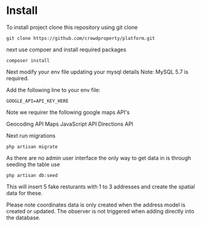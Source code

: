 # Install

To install project clone this repository using git clone

```
git clone https://github.com/crowdproperty/platform.git
```

next use compoer and install required packages

```
composer install
```

Next modify your env file updating your mysql details  Note:  MySQL 5.7 is required.

Add the following line to your env file:

```
GOOGLE_API=API_KEY_HERE
```

Note we requirer the following google maps API's

Geocoding API
Maps JavaScript API
Directions API

Next run migrations

```
php artisan migrate
```

As there are no admin user interface the only way to get data in is through seeding the table use

```
php artisan db:seed
```

This will insert 5 fake resturants with 1 to 3 addresses and create the spatial data for these.

Please note coordinates data is only created when the address model is created or updated.  The observer is not triggered when adding directly into the database.
